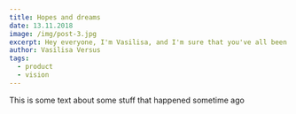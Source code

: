 ```yaml
---
title: Hopes and dreams
date: 13.11.2018
image: /img/post-3.jpg
excerpt: Hey everyone, I'm Vasilisa, and I'm sure that you've all been dying to know what I'm up to these days :-) For those of you who don't know me, let me just say a few words about my background and where I'm at.
author: Vasilisa Versus
tags:
  - product
  - vision
---
```


This is some text about some stuff that happened sometime ago
